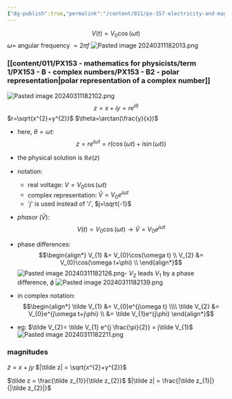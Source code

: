 ```yaml
---
{"dg-publish":true,"permalink":"/content/011/px-157-electricity-and-magnetism/px-157-e-ac-circuits/px-157-e1-complex-representation/","created":"2024-10-01T18:27:10.271+01:00","updated":"2024-11-26T20:11:14.083+00:00"}
---
```


$$
V(t) = V_{0}\cos(\omega t)
$$
	$\omega=$ angular frequency $=2\pi f$
![Pasted image 20240311182013.png](/img/user/pics/Pasted%20image%2020240311182013.png)
### [[content/011/PX153 - mathematics for physicists/term 1/PX153 - B - complex numbers/PX153 - B2 - polar representation\|polar representation of a complex number]]
![Pasted image 20240311182102.png](/img/user/pics/Pasted%20image%2020240311182102.png)
$$
z = x+iy = re^{i\theta}
$$
	$r=\sqrt{x^{2}+y^{2}}$
	$\theta=\arctan(\frac{y}{x})$
- here, $\theta=\omega t:$
$$
z= re^{i\omega t} = r(\cos(\omega t)+ i\sin(\omega t))
$$
- the physical solution is $\mathbb Re(z)$

- notation: 
	- real voltage: $V =V_{0}\cos(\omega t)$
	- complex representation: $\tilde V = V_{0}e^{i\omega t}$
	- '$j$' is used instead of '$i$', $j=\sqrt{-1}$

- *phasor* ($\tilde V$):
$$
V(t) = V_{0}\cos(\omega t) \to \tilde V = V_{0}e^{j\omega t}
$$
- phase differences:
$$\begin{align*}
		V_{1} &= V_{0}\cos(\omega t) \\
		V_{2} &= V_{0}\cos(\omega t+\phi) \\
	\end{align*}$$
![Pasted image 20240311182126.png](/img/user/pics/Pasted%20image%2020240311182126.png)- $V_{2}$ leads $V_{1}$ by a phase difference, $\phi$
![Pasted image 20240311182139.png](/img/user/pics/Pasted%20image%2020240311182139.png)
- in complex notation:
$$\begin{align*}
		\tilde V_{1} &= V_{0}e^{j\omega t} \\\\
		\tilde V_{2} &= V_{0}e^{j\omega t+j\phi} \\
		 &= \tilde V_{1}e^{j\phi}
	\end{align*}$$
- eg: $\tilde V_{2}= \tilde V_{1} e^{j \frac{\pi}{2}} = j\tilde V_{1}$
![Pasted image 20240311182211.png](/img/user/pics/Pasted%20image%2020240311182211.png)
### magnitudes
$\tilde z = x + jy$
$|\tilde z| = \sqrt{x^{2}+y^{2}}$

$\tilde z = \frac{\tilde z_{1}}{\tilde z_{2}}$
$|\tilde z| = \frac{|\tilde z_{1}|}{|\tilde z_{2}|}$
